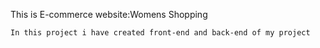 This is E-commerce website:Womens Shopping


	In this project i have created front-end and back-end of my project
